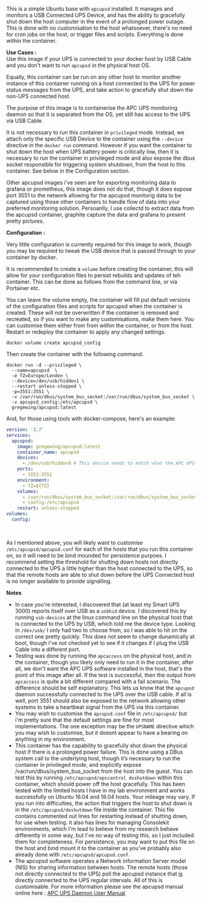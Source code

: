 This is a simple Ubuntu base with <code>apcupsd</code> installed. It manages and monitors a USB Connected UPS Device, and has the ability to gracefully shut down the host computer in the event of a prolonged power outage.  This is done with no customisation to the host whatsoever, there's no need for cron jobs on the host, or trigger files and scripts.  Everything is done within the container.

<b>Use Cases :</b><br>
Use this image if your UPS is connected to your docker host by USB Cable and you don't want to run <code>apcupsd</code> in the physical host OS.

Equally, this container can be run on any other host to monitor another instance of this container running on a host connected to the UPS for power status messages from the UPS, and take action to gracefully shut down the non-UPS connected host.

The purpose of this image is to containerise the APC UPS monitoring daemon so that it is separated from the OS, yet still has access to the UPS via USB Cable.  

It is not necessary to run this container in <code>privileged</code> mode.  Instead, we attach only the specific USB Device to the container using the <code>--device</code> directive in the <code>docker run</code> command.  However if you want the container to shut down the host when UPS battery power is critically low, then it is necessary to run the container in privileged mode and also expose the dbus socket responsible for triggering system shutdown, from the host to this container. See below in the Configuration section.

Other apcupsd images i've seen are for exporting monitoring data to grafana or prometheus, this image does not do that, though it does expose port 3551 to the network allowing for the apcupsd monitorig data to be captured using those other containers to handle flow of data into your preferred monitoring solution. Persoanlly, I use collectd to extract data from the apcupsd container, graphite capture the data and grafana to present pretty pictures.


<b>Configuration :</b>

Very little configuration is currently required for this image to work, though you may be required to tweak the USB device that is passed through to your container by docker.

It is recommended to create a <code>volume</code> before creating the container, this will allow for your configuration files to persist rebuilds and updates of teh container.  This can be done as follows from the command line, or via Portainer etc.   

You can leave the volume empty, the container will fill put default versions of the configuration files and scripts for apcupsd when the container is created.  These will not be overwritten if the container is removed and recreated, so if you want to make any customisations, make them here. You can customise them either from from within the container, or from the host.  Restart or redeploy the container to apply any changed settings.

```
docker volume create apcupsd_config
```

Then create the container with the following command.

```
docker run -d --privileged \
  --name=apcupsd  \
  -e TZ=Europe/London \
  --device=/dev/usb/hiddev1 \
  --restart unless-stopped \
  -p=3551:3551 \
  -v /var/run/dbus/system_bus_socket:/var/run/dbus/system_bus_socket \
  -v apcupsd_config:/etc/apcupsd \
  gregewing/apcupsd:latest
```

And, for those using tools with docker-compose, here's an example:

```yml
version: '3.7'
services:
  apcupsd:
    image: gregewing/apcupsd:latest
    container_name: apcupsd
    devices:
      - /dev/usb/hiddev0 # This device needs to match what the APC UPS on your system uses.
    ports:
      - 3551:3551
    environment:
      - TZ=${TZ}
    volumes:
      - /var/run/dbus/system_bus_socket:/var/run/dbus/system_bus_socket
      - config:/etc/apcupsd
    restart: unless-stopped
volumes:
  config:
```
<br>

As I mentioned above, you will likely want to customise <code>/etc/apcupsd/apcupsd.conf</code> for each of the hosts that you run this container on, so it will need to be bind mounded for persistence purpoes.  I recommend setting the threshold for shutting down hosts not directly connected to the UPS a little higher than the host connected to the UPS, so that the remote hosts are able to shut down before the UPS Connected host is no longer available to provide signalling.

<b>Notes</b><br>
<ul type="disc">
<li>In case you're interested, I discovered that (at least my Smart UPS 3000) reports itself over USB as a <code>usbhid</code> device.  I discovered this by running <code>usb-devices</code> at the linux command line on the physical host that is connected to the UPS by USB, which told me the device type.  Looking in <code>/dev/usb/</code> I only had two to choose from, so I was able to hit on the correct one pretty quickly. This does not seem to change dunamically at boot, though I've not checked yet to see if it changes if I plug the USB Cable into a different port.</li>
<li>Testing was done by running the <code>apcaccess</code> on the physical host, and in the container, though you likely only need to run it in the container, after all, we don't want the APC UPS software installed in the host, that's the point of this image after all.  If the test is successful, then the output from <code>apcaccess</code> is quite a bit different compared with a fail scenario.  The difference should be self explanatory. This lets us know that the <code>apcupsd</code> daemon successfully connected to the UPS over the USB cable.  If all is well, port 3551 should also be exposed to the network allowing other systems to take a heartbeat signal from the UPS via this container.</li>
<li>You may wish to customise the <code>apcupsd.conf</code> file in <code>/etc/apcupsd/</code> but i'm pretty sure that the default settings are fine for most implementations.  The one exception may be the <code>UPSNAME</code> directive which you may wish to customise, but it doesnt appear to have a bearing on anything in my environment.</li>
<li>This container has the capability to gracefully shut down the physical host if there is a prolonged power failure. This is done using a DBus system call to the underlying host, though it’s necessary to run the container in privileged mode, and explicitly expose  /var/run/dbus/system_bus_socket  from the host into the guest. You can test this by running <code>/etc/apcupsd/apccontrol doshutdown</code> within this container, which should power off the host gracefully. This has been tested with the limited hosts I have in my lab environment and works successfully on Ubuntu 16.04 and 18.04 hosts.  Your mileage may vary.  If you run into difficulties, the action that triggers the host to shut down is in the <code>/etc/apcupsd/doshutdown</code> file inside the container.  This file contains commented out lines for restarting instead of shutting down, for use when testing.  it also has lines for managing Consolekit environments, which I'm lead to believe from my research behave differently in some way, but I've no way of testing this, so I just included them for completeness. For persistence, you may want to put this file on the host and bind mount it to the container as you've probably also already done with <code>/etc/apcupsd/apcupsd.conf</code>.</li>
<li>The apcupsd software operates a Network information Server model (NIS) for sharing information between hosts.  The remote hosts (those not directly connected to the UPS) poll the apcupsd instance that <u>is</u> directly connected to the UPS regular intervals.  All of this is customisable. For more information please see the apcupsd manual online here : <a href="http://www.apcupsd.org/manual/">APC UPS Daemon User Manual</a></li>
</ul>  
